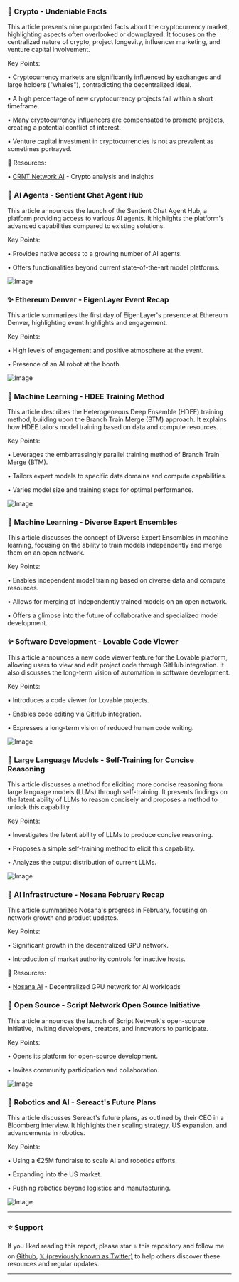 ### 🤖 Crypto - Undeniable Facts

This article presents nine purported facts about the cryptocurrency market, highlighting aspects often overlooked or downplayed.  It focuses on the centralized nature of crypto, project longevity, influencer marketing, and venture capital involvement.

Key Points:

• Cryptocurrency markets are significantly influenced by exchanges and large holders ("whales"), contradicting the decentralized ideal.


• A high percentage of new cryptocurrency projects fail within a short timeframe.


• Many cryptocurrency influencers are compensated to promote projects, creating a potential conflict of interest.


• Venture capital investment in cryptocurrencies is not as prevalent as sometimes portrayed.


🔗 Resources:

• [CRNT Network AI](https://x.com/CRNTNetworkAI) - Crypto analysis and insights


### 🚀 AI Agents - Sentient Chat Agent Hub

This article announces the launch of the Sentient Chat Agent Hub, a platform providing access to various AI agents.  It highlights the platform's advanced capabilities compared to existing solutions.

Key Points:

•  Provides native access to a growing number of AI agents.


• Offers functionalities beyond current state-of-the-art model platforms.


![Image](https://pbs.twimg.com/media/Gk2WT66aoAAuMWB?format=jpg&name=small)


### ✨ Ethereum Denver - EigenLayer Event Recap

This article summarizes the first day of EigenLayer's presence at Ethereum Denver, highlighting event highlights and engagement.

Key Points:

• High levels of engagement and positive atmosphere at the event.


• Presence of an AI robot at the booth.


![Image](https://pbs.twimg.com/ext_tw_video_thumb/1895569414545948677/pu/img/kdT_zSoAzZlzfaIJ.jpg)


### 🤖 Machine Learning - HDEE Training Method

This article describes the Heterogeneous Deep Ensemble (HDEE) training method, building upon the Branch Train Merge (BTM) approach.  It explains how HDEE tailors model training based on data and compute resources.

Key Points:

• Leverages the embarrassingly parallel training method of Branch Train Merge (BTM).


• Tailors expert models to specific data domains and compute capabilities.


• Varies model size and training steps for optimal performance.


![Image](https://pbs.twimg.com/media/Gk5L5C1W4AADVju?format=jpg&name=small)


### 🤖 Machine Learning - Diverse Expert Ensembles

This article discusses the concept of Diverse Expert Ensembles in machine learning, focusing on the ability to train models independently and merge them on an open network.

Key Points:

• Enables independent model training based on diverse data and compute resources.


• Allows for merging of independently trained models on an open network.


• Offers a glimpse into the future of collaborative and specialized model development.


### ✨ Software Development - Lovable Code Viewer

This article announces a new code viewer feature for the Lovable platform, allowing users to view and edit project code through GitHub integration. It also discusses the long-term vision of automation in software development.

Key Points:

• Introduces a code viewer for Lovable projects.


• Enables code editing via GitHub integration.


• Expresses a long-term vision of reduced human code writing.


![Image](https://pbs.twimg.com/ext_tw_video_thumb/1895475147026358272/pu/img/Ci7Fr3lbb_Wm0NG-.jpg)


### 🤖 Large Language Models - Self-Training for Concise Reasoning

This article discusses a method for eliciting more concise reasoning from large language models (LLMs) through self-training.  It presents findings on the latent ability of LLMs to reason concisely and proposes a method to unlock this capability.

Key Points:

• Investigates the latent ability of LLMs to produce concise reasoning.


• Proposes a simple self-training method to elicit this capability.


• Analyzes the output distribution of current LLMs.


![Image](https://pbs.twimg.com/media/Gk2TUW2XIAA9zXt?format=jpg&name=900x900)


### 🚀 AI Infrastructure - Nosana February Recap

This article summarizes Nosana's progress in February, focusing on network growth and product updates.

Key Points:

• Significant growth in the decentralized GPU network.


• Introduction of market authority controls for inactive hosts.


🔗 Resources:

• [Nosana AI](https://x.com/nosana_ai) - Decentralized GPU network for AI workloads


### 🚀 Open Source - Script Network Open Source Initiative

This article announces the launch of Script Network's open-source initiative, inviting developers, creators, and innovators to participate.

Key Points:

• Opens its platform for open-source development.


• Invites community participation and collaboration.



![Image](https://pbs.twimg.com/media/Gk3uyTYXgAANkN2?format=jpg&name=small)


### 🚀 Robotics and AI - Sereact's Future Plans

This article discusses Sereact's future plans, as outlined by their CEO in a Bloomberg interview. It highlights their scaling strategy, US expansion, and advancements in robotics.

Key Points:

• Using a €25M fundraise to scale AI and robotics efforts.


• Expanding into the US market.


• Pushing robotics beyond logistics and manufacturing.



![Image](https://pbs.twimg.com/media/Gk3csa7XMAAK9Xo?format=jpg&name=small)


---

### ⭐️ Support

If you liked reading this report, please star ⭐️ this repository and follow me on [Github](https://github.com/Drix10), [𝕏 (previously known as Twitter)](https://x.com/DRIX_10_) to help others discover these resources and regular updates.

---